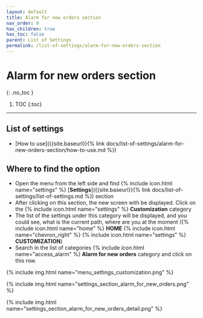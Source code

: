 ```yaml
---
layout: default
title: Alarm for new orders section
nav_order: 9
has_children: true
has_toc: false
parent: List of Settings
permalink: /list-of-settings/alarm-for-new-orders-section
---
```


# Alarm for new orders section
{: .no_toc }

1. TOC
{:toc}

---

## List of settings
- [How to use]({{site.baseurl}}{% link docs/list-of-settings/alarm-for-new-orders-section/how-to-use.md %})

## Where to find the option
- Open the menu from the left side and find {% include icon.html name="settings" %} [**Settings**]({{site.baseurl}}{% link docs/list-of-settings/list-of-settings.md %}) section
- After clicking on this section, the new screen with be displayed. Click on the {% include icon.html name="settings" %} **Customization** category
- The list of the settings under this category will be displayed, and you could see, what is the current path, where are you at the moment ({% include icon.html name="home" %} **HOME** {% include icon.html name="chevron_right" %} {% include icon.html name="settings" %} **CUSTOMIZATION**)
- Search in the list of categories {% include icon.html name="access_alarm" %} **Alarm for new orders** category and click on this row.

{% include img.html name="menu_settings_customization.png" %}

{% include img.html name="settings_section_alarm_for_new_orders.png" %}

{% include img.html name="settings_section_alarm_for_new_orders_detail.png" %}